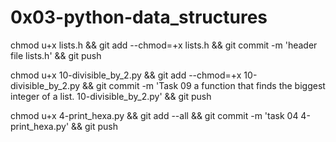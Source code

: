 # 0x03-python-data_structures

chmod u+x lists.h && git add --chmod=+x lists.h && git commit -m 'header file lists.h' && git push


chmod u+x 10-divisible_by_2.py && git add --chmod=+x 10-divisible_by_2.py && git commit -m 'Task 09 a function that finds the biggest integer of a list. 10-divisible_by_2.py' && git push

chmod u+x 4-print_hexa.py && git add --all && git commit -m 'task 04 4-print_hexa.py' && git push
